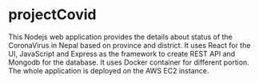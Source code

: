 # projectCovid
This Nodejs web application provides the details about status of the CoronaVirus in Nepal based on province and district. It uses
React for the UI, 
JavaScript and Express as the framework to create REST API and
Mongodb for the database. 
It uses Docker container for different portion.
The whole application is deployed on the AWS EC2 instance.
